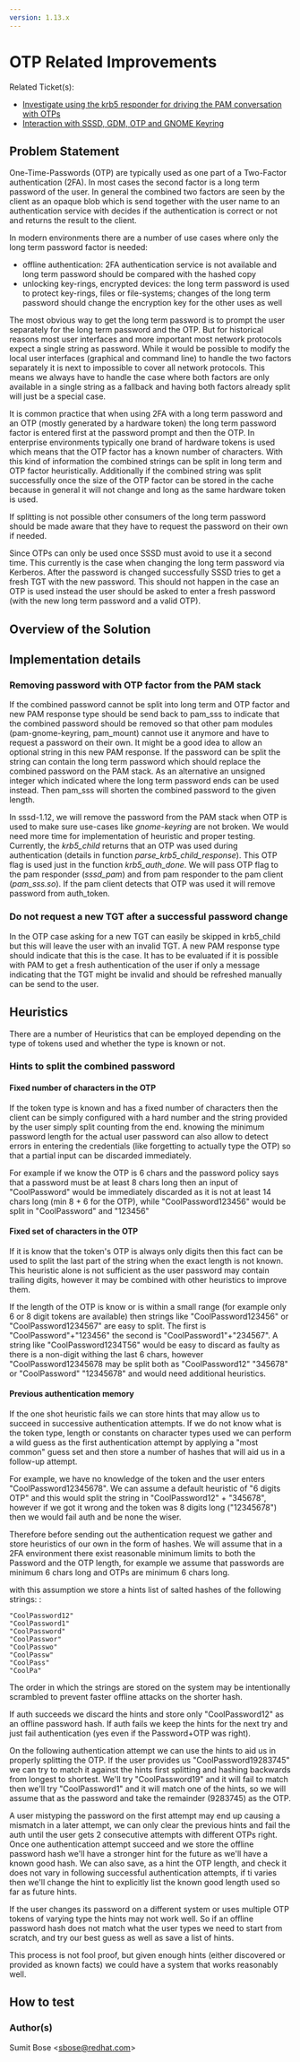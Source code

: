 ```yaml
---
version: 1.13.x
---
```


# OTP Related Improvements

Related Ticket(s):

  - [Investigate using the krb5 responder for driving the PAM conversation with OTPs](https://github.com/SSSD/sssd/issues/3377)
  - [Interaction with SSSD, GDM, OTP and GNOME Keyring](https://github.com/SSSD/sssd/issues/3320)

## Problem Statement

One-Time-Passwords (OTP) are typically used as one part of a Two-Factor authentication (2FA). In most cases the second factor is a long term password of the user. In general the combined two factors are seen by the client as an opaque blob which is send together with the user name to an authentication service with decides if the authentication is correct or not and returns the result to the client.

In modern environments there are a number of use cases where only the long term password factor is needed:

  - offline authentication: 2FA authentication service is not available and long term password should be compared with the hashed copy
  - unlocking key-rings, encrypted devices: the long term password is used to protect key-rings, files or file-systems; changes of the long term password should change the encryption key for the other uses as well

The most obvious way to get the long term password is to prompt the user separately for the long term password and the OTP. But for historical reasons most user interfaces and more important most network protocols expect a single string as password. While it would be possible to modify the local user interfaces (graphical and command line) to handle the two factors separately it is next to impossible to cover all network protocols. This means we always have to handle the case where both factors are only available in a single string as a fallback and having both factors already split will just be a special case.

It is common practice that when using 2FA with a long term password and an OTP (mostly generated by a hardware token) the long term password factor is entered first at the password prompt and then the OTP. In enterprise environments typically one brand of hardware tokens is used which means that the OTP factor has a known number of characters. With this kind of information the combined strings can be split in long term and OTP factor heuristically. Additionally if the combined string was split successfully once the size of the OTP factor can be stored in the cache because in general it will not change and long as the same hardware token is used.

If splitting is not possible other consumers of the long term password should be made aware that they have to request the password on their own if needed.

Since OTPs can only be used once SSSD must avoid to use it a second time. This currently is the case when changing the long term password via Kerberos. After the password is changed successfully SSSD tries to get a fresh TGT with the new password. This should not happen in the case an OTP is used instead the user should be asked to enter a fresh password (with the new long term password and a valid OTP).

## Overview of the Solution

## Implementation details

### Removing password with OTP factor from the PAM stack

If the combined password cannot be split into long term and OTP factor and new PAM response type should be send back to pam_sss to indicate that the combined password should be removed so that other pam modules (pam-gnome-keyring, pam_mount) cannot use it anymore and have to request a password on their own. It might be a good idea to allow an optional string in this new PAM response. If the password can be split the string can contain the long term password which should replace the combined password on the PAM stack. As an alternative an unsigned integer which indicated where the long term password ends can be used instead. Then pam_sss will shorten the combined password to the given length.

In sssd-1.12, we will remove the password from the PAM stack when OTP is used to make sure use-cases like *gnome-keyring* are not broken. We would need more time for implementation of heuristic and proper testing. Currently, the *krb5_child* returns that an OTP was used during authentication (details in function *parse_krb5_child_response*). This OTP flag is used just in the function *krb5_auth_done*. We will pass OTP flag to the pam responder (*sssd_pam*) and from pam responder to the pam client (*pam_sss.so*). If the pam client detects that OTP was used it will remove password from auth_token.

### Do not request a new TGT after a successful password change

In the OTP case asking for a new TGT can easily be skipped in krb5_child but this will leave the user with an invalid TGT. A new PAM response type should indicate that this is the case. It has to be evaluated if it is possible with PAM to get a fresh authentication of the user if only a message indicating that the TGT might be invalid and should be refreshed manually can be send to the user.

## Heuristics

There are a number of Heuristics that can be employed depending on the type of tokens used and whether the type is known or not.

### Hints to split the combined password

#### Fixed number of characters in the OTP

If the token type is known and has a fixed number of characters then the client can be simply configured with a hard number and the string provided by the user simply split counting from the end. knowing the minimum password length for the actual user password can also allow to detect errors in entering the credentials (like forgetting to actually type the OTP) so that a partial input can be discarded immediately.

For example if we know the OTP is 6 chars and the password policy says that a password must be at least 8 chars long then an input of "CoolPassword" would be immediately discarded as it is not at least 14 chars long (min 8 + 6 for the OTP), while "CoolPassword123456" would be split in "CoolPassword" and "123456"

#### Fixed set of characters in the OTP

If it is know that the token's OTP is always only digits then this fact can be used to split the last part of the string when the exact length is not known. This heuristic alone is not sufficient as the user password may contain trailing digits, however it may be combined with other heuristics to improve them.

If the length of the OTP is know or is within a small range (for example only 6 or 8 digit tokens are available) then strings like "CoolPassword123456" or "CoolPassword1234567" are easy to split. The first is "CoolPassword"+"123456" the second is "CoolPassword1"+"234567". A string like "CoolPassword1234T56" would be easy to discard as faulty as there is a non-digit withing the last 6 chars, however "CoolPassword12345678 may be split both as "CoolPassword12" "345678" or "CoolPassword" "12345678" and would need additional heuristics.

#### Previous authentication memory

If the one shot heuristic fails we can store hints that may allow us to succeed in successive authentication attempts. If we do not know what is the token type, length or constants on character types used we can perform a wild guess as the first authentication attempt by applying a "most common" guess set and then store a number of hashes that will aid us in a follow-up attempt.

For example, we have no knowledge of the token and the user enters "CoolPassword12345678". We can assume a default heuristic of "6 digits OTP" and this would split the string in "CoolPassword12" + "345678", however if we got it wrong and the token was 8 digits long ("12345678") then we would fail auth and be none the wiser.

Therefore before sending out the authentication request we gather and store heuristics of our own in the form of hashes. We will assume that in a 2FA environment there exist reasonable minimum limits to both the Password and the OTP length, for example we assume that passwords are minimum 6 chars long and OTPs are minimum 6 chars long.

with this assumption we store a hints list of salted hashes of the following strings: :

    "CoolPassword12"
    "CoolPassword1"
    "CoolPassword"
    "CoolPasswor"
    "CoolPasswo"
    "CoolPassw"
    "CoolPass"
    "CoolPa"

The order in which the strings are stored on the system may be intentionally scrambled to prevent faster offline attacks on the shorter hash.

If auth succeeds we discard the hints and store only "CoolPassword12" as an offline password hash. If auth fails we keep the hints for the next try and just fail authentication (yes even if the Password+OTP was right).

On the following authentication attempt we can use the hints to aid us in properly splitting the OTP. If the user provides us "CoolPassword19283745" we can try to match it against the hints first splitting and hashing backwards from longest to shortest. We'll try "CoolPassword19" and it will fail to match then we'll try "CoolPassword1" and it will match one of the hints, so we will assume that as the password and take the remainder (9283745) as the OTP.

A user mistyping the password on the first attempt may end up causing a mismatch in a later attempt, we can only clear the previous hints and fail the auth until the user gets 2 consecutive attempts with different OTPs right. Once one authentication attempt succeed and we store the offline password hash we'll have a stronger hint for the future as we'll have a known good hash. We can also save, as a hint the OTP length, and check it does not vary in following successful authentication attempts, if ti varies then we'll change the hint to explicitly list the known good length used so far as future hints.

If the user changes its password on a different system or uses multiple OTP tokens of varying type the hints may not work well. So if an offline password hash does not match what the user types we need to start from scratch, and try our best guess as well as save a list of hints.

This process is not fool proof, but given enough hints (either discovered or provided as known facts) we could have a system that works reasonably well.

## How to test

### Author(s)

Sumit Bose \<sbose@redhat.com\>
